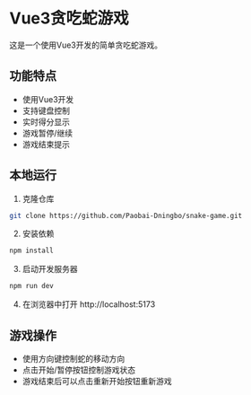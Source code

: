 # Vue3贪吃蛇游戏

这是一个使用Vue3开发的简单贪吃蛇游戏。

## 功能特点

- 使用Vue3开发
- 支持键盘控制
- 实时得分显示
- 游戏暂停/继续
- 游戏结束提示

## 本地运行

1. 克隆仓库
```bash
git clone https://github.com/Paobai-Dningbo/snake-game.git
```

2. 安装依赖
```bash
npm install
```

3. 启动开发服务器
```bash
npm run dev
```

4. 在浏览器中打开 http://localhost:5173

## 游戏操作

- 使用方向键控制蛇的移动方向
- 点击开始/暂停按钮控制游戏状态
- 游戏结束后可以点击重新开始按钮重新游戏
